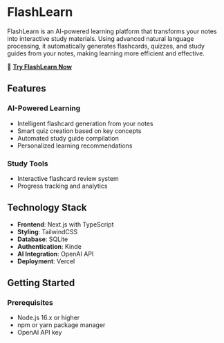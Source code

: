 # FlashLearn

FlashLearn is an AI-powered learning platform that transforms your notes into interactive study materials. Using advanced natural language processing, it automatically generates flashcards, quizzes, and study guides from your notes, making learning more efficient and effective.

🔗 **[Try FlashLearn Now](https://flash-learn-production.up.railway.app/)**

## Features

### AI-Powered Learning
- Intelligent flashcard generation from your notes
- Smart quiz creation based on key concepts
- Automated study guide compilation
- Personalized learning recommendations

### Study Tools
- Interactive flashcard review system
- Progress tracking and analytics

## Technology Stack

- **Frontend**: Next.js with TypeScript
- **Styling**: TailwindCSS
- **Database**: SQLite
- **Authentication**: Kinde
- **AI Integration**: OpenAI API
- **Deployment**: Vercel

## Getting Started

### Prerequisites
- Node.js 16.x or higher
- npm or yarn package manager
- OpenAI API key
